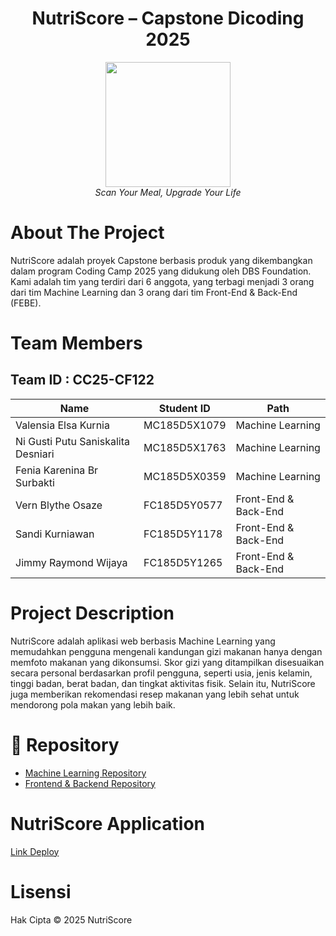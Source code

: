 <div align="center">
  <h1>
    NutriScore – Capstone Dicoding 2025
  </h1>
</div>

<div align="center">
  <img src="https://avatars.githubusercontent.com/u/213302541?s=400&u=da11f034bbf98d0b9f0581b91be7e60a9637e481&v=4" width="200" height="200"><br>
  <i>Scan Your Meal, Upgrade Your Life</i>
</div>

# About The Project

NutriScore adalah proyek Capstone berbasis produk yang dikembangkan dalam program Coding Camp 2025 yang didukung oleh DBS Foundation.
Kami adalah tim yang terdiri dari 6 anggota, yang terbagi menjadi 3 orang dari tim Machine Learning dan 3 orang dari tim Front-End & Back-End (FEBE).

# Team Members
## Team ID : CC25-CF122

| Name                   | Student ID  | Path               |
|------------------------|-------------|--------------------|
| Valensia Elsa Kurnia        | MC185D5X1079 | Machine Learning   |
| Ni Gusti Putu Saniskalita Desniari | MC185D5X1763 | Machine Learning   |
| Fenia Karenina Br Surbakti        | MC185D5X0359 | Machine Learning   |
| Vern Blythe Osaze             | FC185D5Y0577 | Front-End & Back-End    |
| Sandi Kurniawan       | FC185D5Y1178 | Front-End & Back-End |
| Jimmy Raymond Wijaya       | FC185D5Y1265 | Front-End & Back-End |

# Project Description

NutriScore adalah aplikasi web berbasis Machine Learning yang memudahkan pengguna mengenali kandungan gizi makanan hanya dengan memfoto makanan yang dikonsumsi. Skor gizi yang ditampilkan disesuaikan secara personal berdasarkan profil pengguna, seperti usia, jenis kelamin, tinggi badan, berat badan, dan tingkat aktivitas fisik. Selain itu, NutriScore juga memberikan rekomendasi resep makanan yang lebih sehat untuk mendorong pola makan yang lebih baik.

# 📁 Repository

- [Machine Learning Repository](https://github.com/Capstone-NutriScore/Machine-Learning)
- [Frontend & Backend Repository](https://github.com/Capstone-NutriScore/Front-End---Back-End)

# NutriScore Application

[Link Deploy](http://nutriscoree.netlify.app)

# Lisensi

Hak Cipta © 2025 NutriScore


